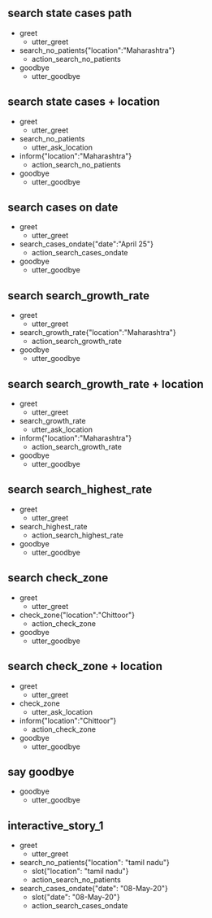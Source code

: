## search state cases path
* greet
  - utter_greet
* search_no_patients{"location":"Maharashtra"}
  - action_search_no_patients
* goodbye
  - utter_goodbye

## search state cases + location
* greet
  - utter_greet
* search_no_patients
  - utter_ask_location
* inform{"location":"Maharashtra"}
  - action_search_no_patients
* goodbye
  - utter_goodbye

## search cases on date
* greet
  - utter_greet
* search_cases_ondate{"date":"April 25"}
  - action_search_cases_ondate
* goodbye
  - utter_goodbye

## search search_growth_rate
* greet
  - utter_greet
* search_growth_rate{"location":"Maharashtra"}
  - action_search_growth_rate
* goodbye
  - utter_goodbye

## search search_growth_rate + location
* greet
  - utter_greet
* search_growth_rate
  - utter_ask_location
* inform{"location":"Maharashtra"}
  - action_search_growth_rate
* goodbye
  - utter_goodbye

## search search_highest_rate
* greet
  - utter_greet
* search_highest_rate
  - action_search_highest_rate
* goodbye
  - utter_goodbye

## search check_zone
* greet
  - utter_greet
* check_zone{"location":"Chittoor"}
  - action_check_zone
* goodbye
  - utter_goodbye

## search check_zone + location
* greet
  - utter_greet
* check_zone
  - utter_ask_location
* inform{"location":"Chittoor"}
  - action_check_zone
* goodbye
  - utter_goodbye


## say goodbye
* goodbye
  - utter_goodbye



## interactive_story_1
* greet
    - utter_greet
* search_no_patients{"location": "tamil nadu"}
    - slot{"location": "tamil nadu"}
    - action_search_no_patients
* search_cases_ondate{"date": "08-May-20"}
    - slot{"date": "08-May-20"}
    - action_search_cases_ondate

